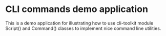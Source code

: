 # CLI commands demo application

This is a demo application for illustrating how to use cli-toolkit module
Script() and Command() classes to implement nice command line utilities.
